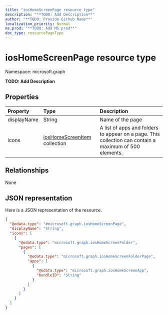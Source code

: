 ```yaml
---
title: "iosHomeScreenPage resource type"
description: "**TODO: Add Description**"
author: "**TODO: Provide Github Name**"
localization_priority: Normal
ms.prod: "**TODO: Add MS prod**"
doc_type: resourcePageType
---
```


# iosHomeScreenPage resource type


Namespace: microsoft.graph

**TODO: Add Description**

## Properties
|Property|Type|Description|
|:---|:---|:---|
|displayName|String|Name of the page|
|icons|[iosHomeScreenItem](../resources/ioshomescreenitem.md) collection|A list of apps and folders to appear on a page. This collection can contain a maximum of 500 elements.|

## Relationships
None

## JSON representation
Here is a JSON representation of the resource.
<!-- {
  "blockType": "resource",
  "@odata.type": "microsoft.graph.iosHomeScreenPage"
}
-->
``` json
{
  "@odata.type": "#microsoft.graph.iosHomeScreenPage",
  "displayName": "String",
  "icons": [
    {
      "@odata.type": "microsoft.graph.iosHomeScreenFolder",
      "pages": [
        {
          "@odata.type": "microsoft.graph.iosHomeScreenFolderPage",
          "apps": [
            {
              "@odata.type": "microsoft.graph.iosHomeScreenApp",
              "bundleID": "String"
            }
          ]
        }
      ]
    }
  ]
}
```

